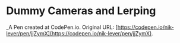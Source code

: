 # Dummy Cameras and Lerping
 _A Pen created at CodePen.io. Original URL: [https://codepen.io/nik-lever/pen/jjZymX](https://codepen.io/nik-lever/pen/jjZymX).

 
